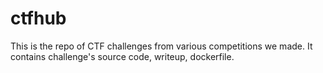 # ctfhub
This is the repo of CTF challenges from various competitions we made. It contains challenge's source code, writeup, dockerfile.
